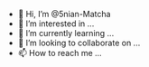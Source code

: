 - 👋 Hi, I’m @5nian-Matcha
- 👀 I’m interested in ...
- 🌱 I’m currently learning ...
- 💞️ I’m looking to collaborate on ...
- 📫 How to reach me ...

<!---
5nian-Matcha/5nian-Matcha is a ✨ special ✨ repository because its `README.md` (this file) appears on your GitHub profile.
You can click the Preview link to take a look at your changes.
--->
